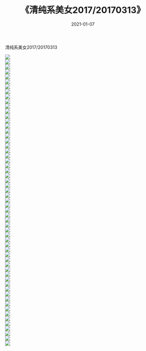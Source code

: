 ﻿---
layout: post
title:  《清纯系美女2017/20170313》
date:   2021-01-07
img: http://pic.660000.xyz/1:/清纯系美女/2017/20170313/000.jpg
categories: [美女, 清纯, 唯美]
---

清纯系美女2017/20170313

 ![](http://pic.660000.xyz/1:/清纯系美女/2017/20170313/001.png) <br>![](http://pic.660000.xyz/1:/清纯系美女/2017/20170313/002.png) <br>![](http://pic.660000.xyz/1:/清纯系美女/2017/20170313/003.png) <br>![](http://pic.660000.xyz/1:/清纯系美女/2017/20170313/004.png) <br>![](http://pic.660000.xyz/1:/清纯系美女/2017/20170313/005.png) <br>![](http://pic.660000.xyz/1:/清纯系美女/2017/20170313/006.png) <br>![](http://pic.660000.xyz/1:/清纯系美女/2017/20170313/007.png) <br>![](http://pic.660000.xyz/1:/清纯系美女/2017/20170313/008.png) <br>![](http://pic.660000.xyz/1:/清纯系美女/2017/20170313/009.png) <br>![](http://pic.660000.xyz/1:/清纯系美女/2017/20170313/010.png) <br>![](http://pic.660000.xyz/1:/清纯系美女/2017/20170313/011.png) <br>![](http://pic.660000.xyz/1:/清纯系美女/2017/20170313/012.png) <br>![](http://pic.660000.xyz/1:/清纯系美女/2017/20170313/013.png) <br>![](http://pic.660000.xyz/1:/清纯系美女/2017/20170313/014.png) <br>![](http://pic.660000.xyz/1:/清纯系美女/2017/20170313/015.png) <br>![](http://pic.660000.xyz/1:/清纯系美女/2017/20170313/016.png) <br>![](http://pic.660000.xyz/1:/清纯系美女/2017/20170313/017.png) <br>![](http://pic.660000.xyz/1:/清纯系美女/2017/20170313/018.png) <br>![](http://pic.660000.xyz/1:/清纯系美女/2017/20170313/019.png) <br>![](http://pic.660000.xyz/1:/清纯系美女/2017/20170313/020.png) <br>![](http://pic.660000.xyz/1:/清纯系美女/2017/20170313/021.png) <br>![](http://pic.660000.xyz/1:/清纯系美女/2017/20170313/022.png) <br>![](http://pic.660000.xyz/1:/清纯系美女/2017/20170313/023.png) <br>![](http://pic.660000.xyz/1:/清纯系美女/2017/20170313/024.png) <br>![](http://pic.660000.xyz/1:/清纯系美女/2017/20170313/025.png) <br>![](http://pic.660000.xyz/1:/清纯系美女/2017/20170313/026.png) <br>![](http://pic.660000.xyz/1:/清纯系美女/2017/20170313/027.png) <br>![](http://pic.660000.xyz/1:/清纯系美女/2017/20170313/028.png) <br>![](http://pic.660000.xyz/1:/清纯系美女/2017/20170313/029.png) <br>![](http://pic.660000.xyz/1:/清纯系美女/2017/20170313/030.png) <br>![](http://pic.660000.xyz/1:/清纯系美女/2017/20170313/031.png) <br>![](http://pic.660000.xyz/1:/清纯系美女/2017/20170313/032.png) <br>![](http://pic.660000.xyz/1:/清纯系美女/2017/20170313/033.png) <br>![](http://pic.660000.xyz/1:/清纯系美女/2017/20170313/034.png) <br>![](http://pic.660000.xyz/1:/清纯系美女/2017/20170313/035.png) <br>![](http://pic.660000.xyz/1:/清纯系美女/2017/20170313/036.png) <br>![](http://pic.660000.xyz/1:/清纯系美女/2017/20170313/037.png) <br>![](http://pic.660000.xyz/1:/清纯系美女/2017/20170313/038.png) <br>![](http://pic.660000.xyz/1:/清纯系美女/2017/20170313/039.png) <br>![](http://pic.660000.xyz/1:/清纯系美女/2017/20170313/040.png) <br>![](http://pic.660000.xyz/1:/清纯系美女/2017/20170313/041.png) <br>![](http://pic.660000.xyz/1:/清纯系美女/2017/20170313/042.png) <br>![](http://pic.660000.xyz/1:/清纯系美女/2017/20170313/043.png) <br>![](http://pic.660000.xyz/1:/清纯系美女/2017/20170313/044.png) <br>![](http://pic.660000.xyz/1:/清纯系美女/2017/20170313/045.png) <br>![](http://pic.660000.xyz/1:/清纯系美女/2017/20170313/046.png) <br>![](http://pic.660000.xyz/1:/清纯系美女/2017/20170313/047.png) <br>![](http://pic.660000.xyz/1:/清纯系美女/2017/20170313/048.png) <br>![](http://pic.660000.xyz/1:/清纯系美女/2017/20170313/049.png) <br>![](http://pic.660000.xyz/1:/清纯系美女/2017/20170313/050.png) <br>![](http://pic.660000.xyz/1:/清纯系美女/2017/20170313/051.png) <br>![](http://pic.660000.xyz/1:/清纯系美女/2017/20170313/052.png) <br>![](http://pic.660000.xyz/1:/清纯系美女/2017/20170313/053.png) <br>![](http://pic.660000.xyz/1:/清纯系美女/2017/20170313/054.png) <br>![](http://pic.660000.xyz/1:/清纯系美女/2017/20170313/055.png) <br>![](http://pic.660000.xyz/1:/清纯系美女/2017/20170313/056.png) <br>![](http://pic.660000.xyz/1:/清纯系美女/2017/20170313/057.png) <br>![](http://pic.660000.xyz/1:/清纯系美女/2017/20170313/058.png) <br>![](http://pic.660000.xyz/1:/清纯系美女/2017/20170313/059.png) <br>